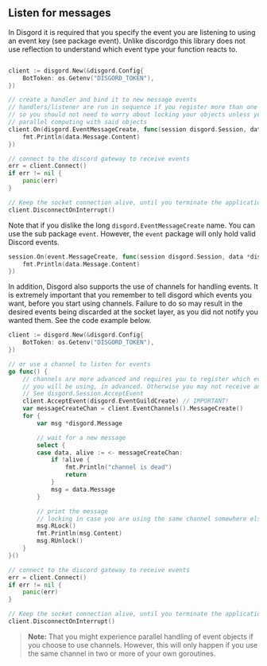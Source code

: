 ## Listen for messages

In Disgord it is required that you specify the event you are listening to using an event key (see package event). Unlike discordgo this library does not use reflection to understand which event type your function reacts to.
```go

client := disgord.New(&disgord.Config{
    BotToken: os.Getenv("DISGORD_TOKEN"),
})

// create a handler and bind it to new message events
// handlers/listener are run in sequence if you register more than one
// so you should not need to worry about locking your objects unless you do any
// parallel computing with said objects
client.On(disgord.EventMessageCreate, func(session disgord.Session, data *disgord.MessageCreate) {
    fmt.Println(data.Message.Content)
})

// connect to the discord gateway to receive events
err = client.Connect()
if err != nil {
    panic(err)
}

// Keep the socket connection alive, until you terminate the application
client.DisconnectOnInterrupt()
```

Note that if you dislike the long `disgord.EventMessageCreate` name. You can use the sub package `event`. However, the `event` package will only hold valid Discord events.
```go 
session.On(event.MessageCreate, func(session disgord.Session, data *disgord.MessageCreate) {
    fmt.Println(data.Message.Content)
})
```

In addition, Disgord also supports the use of channels for handling events. It is extremely important that you remember to tell disgord which events you want, before you start using channels. Failure to do so may result in the desired events being discarded at the socket layer, as you did not notify you wanted them. See the code example below.
```go
client := disgord.New(&disgord.Config{
    BotToken: os.Getenv("DISGORD_TOKEN"),
})

// or use a channel to listen for events
go func() {
    // channels are more advanced and requires you to register which event-channels
    // you will be using, in advanced. Otherwise you may not receive an event on the given channel.
    // See disgord.Session.AcceptEvent
    client.AcceptEvent(disgord.EventGuildCreate) // IMPORTANT!
    var messageCreateChan = client.EventChannels().MessageCreate()
    for {
        var msg *disgord.Message

        // wait for a new message
        select {
        case data, alive := <- messageCreateChan:
            if !alive {
                fmt.Println("channel is dead")
                return
            }
            msg = data.Message
        }

        // print the message
        // locking in case you are using the same channel somewhere else as well
        msg.RLock()
        fmt.Println(msg.Content)
        msg.RUnlock()
    }
}()

// connect to the discord gateway to receive events
err = client.Connect()
if err != nil {
    panic(err)
}

// Keep the socket connection alive, until you terminate the application
client.DisconnectOnInterrupt()
```

> **Note:** That you might experience parallel handling of event objects if you choose to use channels. However, this will only happen if you use the same channel in two or more of your own goroutines.
